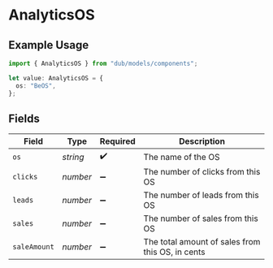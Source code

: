 # AnalyticsOS

## Example Usage

```typescript
import { AnalyticsOS } from "dub/models/components";

let value: AnalyticsOS = {
  os: "BeOS",
};
```

## Fields

| Field                                            | Type                                             | Required                                         | Description                                      |
| ------------------------------------------------ | ------------------------------------------------ | ------------------------------------------------ | ------------------------------------------------ |
| `os`                                             | *string*                                         | :heavy_check_mark:                               | The name of the OS                               |
| `clicks`                                         | *number*                                         | :heavy_minus_sign:                               | The number of clicks from this OS                |
| `leads`                                          | *number*                                         | :heavy_minus_sign:                               | The number of leads from this OS                 |
| `sales`                                          | *number*                                         | :heavy_minus_sign:                               | The number of sales from this OS                 |
| `saleAmount`                                     | *number*                                         | :heavy_minus_sign:                               | The total amount of sales from this OS, in cents |